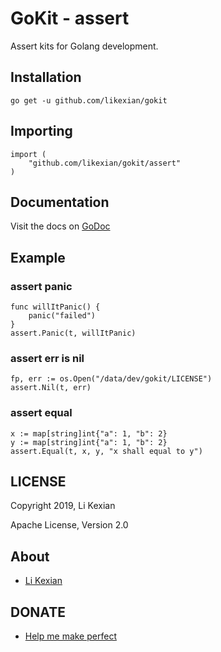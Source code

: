# GoKit - assert

Assert kits for Golang development.

## Installation

    go get -u github.com/likexian/gokit

## Importing

    import (
        "github.com/likexian/gokit/assert"
    )

## Documentation

Visit the docs on [GoDoc](https://godoc.org/github.com/likexian/gokit/assert)

## Example

### assert panic

    func willItPanic() {
        panic("failed")
    }
    assert.Panic(t, willItPanic)

### assert err is nil

    fp, err := os.Open("/data/dev/gokit/LICENSE")
    assert.Nil(t, err)

### assert equal

    x := map[string]int{"a": 1, "b": 2}
    y := map[string]int{"a": 1, "b": 2}
    assert.Equal(t, x, y, "x shall equal to y")

## LICENSE

Copyright 2019, Li Kexian

Apache License, Version 2.0

## About

- [Li Kexian](https://www.likexian.com/)

## DONATE

- [Help me make perfect](https://www.likexian.com/donate/)
